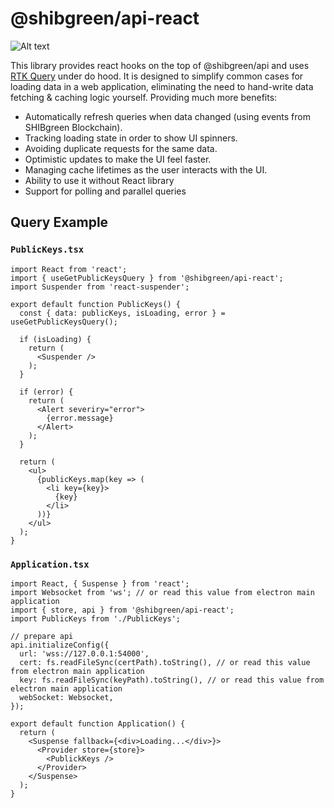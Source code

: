# @shibgreen/api-react

![Alt text](https://www.shib.green/img/shibgreen_logo.svg)

This library provides react hooks on the top of @shibgreen/api and uses [RTK Query](https://redux-toolkit.js.org/rtk-query/overview) under do hood.
It is designed to simplify common cases for loading data in a web application, eliminating the need to hand-write data fetching & caching logic yourself. Providing much more benefits:

- Automatically refresh queries when data changed (using events from SHIBgreen Blockchain).
- Tracking loading state in order to show UI spinners.
- Avoiding duplicate requests for the same data.
- Optimistic updates to make the UI feel faster.
- Managing cache lifetimes as the user interacts with the UI.
- Ability to use it without React library
- Support for polling and parallel queries

## Query Example

### **`PublicKeys.tsx`**

```tsx
import React from 'react';
import { useGetPublicKeysQuery } from '@shibgreen/api-react';
import Suspender from 'react-suspender';

export default function PublicKeys() {
  const { data: publicKeys, isLoading, error } = useGetPublicKeysQuery();

  if (isLoading) {
    return (
      <Suspender />
    );
  }

  if (error) {
    return (
      <Alert severiry="error">
        {error.message}
      </Alert>
    );
  }

  return (
    <ul>
      {publicKeys.map(key => (
        <li key={key}>
          {key}
        </li>
      ))}
    </ul>
  );
}
```

### **`Application.tsx`**

```tsx
import React, { Suspense } from 'react';
import Websocket from 'ws'; // or read this value from electron main application
import { store, api } from '@shibgreen/api-react';
import PublicKeys from './PublicKeys';

// prepare api
api.initializeConfig({
  url: 'wss://127.0.0.1:54000',
  cert: fs.readFileSync(certPath).toString(), // or read this value from electron main application
  key: fs.readFileSync(keyPath).toString(), // or read this value from electron main application
  webSocket: Websocket,
});

export default function Application() {
  return (
    <Suspense fallback={<div>Loading...</div>}>
      <Provider store={store}>
        <PublickKeys />
      </Provider>
    </Suspense>
  );
}
```
